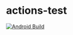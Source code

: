# actions-test
[![Android Build](https://github.com/jason-baek-km/actions-test/actions/workflows/blank.yml/badge.svg?branch=main)](https://github.com/jason-baek-km/actions-test/actions/workflows/blank.yml)
